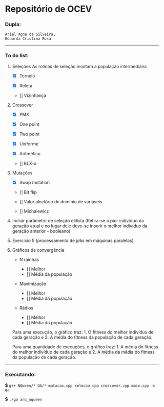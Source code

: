 # Repositório de OCEV 

### Dupla:
    Ariel Agne da Silveira,
    Eduarda Cristina Rosa

---

### To do list:
   
1. Seleções 
      As rotinas de seleção montam a população intermediária
      - [X] Torneio

      - [X] Roleta

      - [] Vizinhança

2. Crossover 
    - [X] PMX

    - [X] One point

    - [X] Two point
    
    - [X] Uniforme 
    
    - [X] Aritmético
    
    - [] BLX-a

3. Mutações 
    - [X] Swap mutation

    - [] Bit flip

    - [] Valor aleatório do domínio de variáveis

    - [] Michalewicz

4.  Incluir parâmetro de seleção elitista (Retira-se o pior individuo da geração atual e no lugar dele deve-se inserir o melhor indivíduo da geração anterior - booleano)

5. Exercicío 5 (processamento de jobs em máquinas paralelas)

6. Gráficos de convergência 
    * N rainhas
        - [] Melhor
        - [] Média da população
 
    * Maximização
        - [] Melhor
        - [] Média da população

    * Rádios
        - [] Melhor
        - [] Média da população

        
    Para uma execução, o gráfico traz:
        1. O fitness do melhor indivíduo de cada geração e 
        2. A média do fitness da população de cada geração.

    Para uma quantidade de execuções, o gráfico traz:
        1. A média do fitness do melhor indivíduo de cada geração e 
        2. A média da média do fitness da população de cada geração.

---

### Executando:

**$** `g++ NQueen/* GA/* mutacao.cpp selecao.cpp crossover.cpp main.cpp -o ga`

**$** `./ga arq_nqueen`